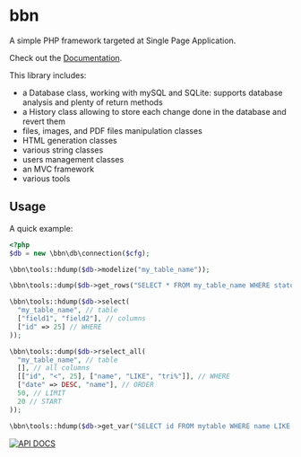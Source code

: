 bbn
===

A simple PHP framework targeted at Single Page Application.

Check out the [Documentation](http://doc.babna.com).

This library includes:

* a Database class, working with mySQL and SQLite: supports database analysis and plenty of return methods
* a History class allowing to store each change done in the database and revert them
* files, images, and PDF files manipulation classes
* HTML generation classes
* various string classes
* users management classes
* an MVC framework
* various tools

Usage
-----

A quick example:

```php
<?php
$db = new \bbn\db\connection($cfg);

\bbn\tools::hdump($db->modelize("my_table_name"));

\bbn\tools::dump($db->get_rows("SELECT * FROM my_table_name WHERE status = ?", $var));

\bbn\tools::hdump($db->select(
  "my_table_name", // table
  ["field1", "field2"], // columns
  ["id" => 25] // WHERE
));

\bbn\tools::dump($db->rselect_all(
  "my_table_name", // table
  [], // all columns
  [["id", "<", 25], ["name", "LIKE", "tri%"]], // WHERE
  ["date" => DESC, "name"], // ORDER
  50, // LIMIT
  20 // START 
));

\bbn\tools::hdump($db->get_var("SELECT id FROM mytable WHERE name LIKE ?", "tri%"));
```


[![API DOCS](http://apigenerator.org/badge.png)](http://<user>.github.io/<repo>/)

